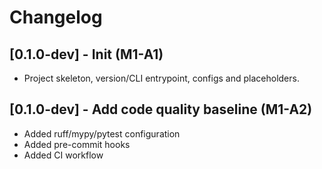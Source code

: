 # Changelog
## [0.1.0-dev] - Init (M1-A1)
- Project skeleton, version/CLI entrypoint, configs and placeholders.
## [0.1.0-dev] - Add code quality baseline (M1-A2)
- Added ruff/mypy/pytest configuration
- Added pre-commit hooks
- Added CI workflow
